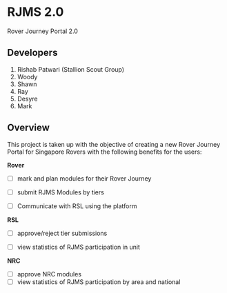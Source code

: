 # RJMS 2.0
Rover Journey Portal 2.0


## Developers

1. Rishab Patwari (Stallion Scout Group)
2. Woody
3. Shawn
4. Ray
5. Desyre
6. Mark

## Overview
This project is taken up with the objective of creating a new Rover Journey Portal for Singapore Rovers with the following benefits for the users:


**Rover**
- [ ] mark and plan modules for their Rover Journey
- [ ] submit RJMS Modules by tiers
- [ ] Communicate with RSL using the platform


**RSL**
- [ ] approve/reject tier submissions
- [ ] view statistics of RJMS participation in unit


**NRC**
- [ ] approve NRC modules
- [ ] view statistics of RJMS participation by area and national
